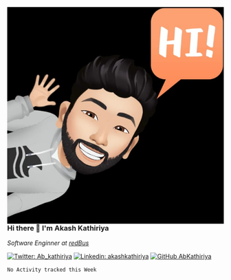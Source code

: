 <img src="./akash.jpeg" align='right' />

### Hi there 👋 I'm Akash Kathiriya

<p>
  <em>Software Enginner at <a href="https://redbus.com">redBus</a></em>
</p>

[![Twitter: Ab_kathiriya](https://img.shields.io/twitter/follow/Ab_kathiriya?style=social)](https://twitter.com/Ab_kathiriya)
[![Linkedin: akashkathiriya](https://img.shields.io/badge/-akashkathiriya-blue?style=flat-square&logo=Linkedin&logoColor=white&link=https://www.linkedin.com/in/akashkathiriya/)](https://www.linkedin.com/in/akashkathiriya/)
[![GitHub AbKathiriya](https://img.shields.io/github/followers/AbKathiriya?label=follow&style=social)](https://github.com/AbKathiriya)

<!--START_SECTION:waka-->
```text
No Activity tracked this Week
```
<!--END_SECTION:waka-->

